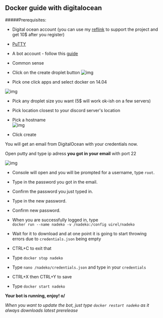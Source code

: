 ## Docker guide with digitalocean

#####Prerequisites:
- Digital ocean account (you can use my [reflink][reflink] to support the project and get 10$ after you register)
- [PuTTY][PuTTY] 
- A bot account - follow this [guide][guide]
- Common sense

- Click on the create droplet button
![img](http://i.imgur.com/g2ayOcC.png)

- Pick one click apps and select docker on 14.04 

![img](http://imgur.com/065Xkme.png)

- Pick any droplet size you want (5$ will work ok-ish on a few servers)
- Pick location closest to your discord server's location
- Pick a hostname  
![img](http://imgur.com/ifPKB6p.png)

- Click create 

You will get an email from DigitalOcean with your credentials now.

Open putty and type ip adress **you got in your email** with port 22  

![img](http://imgur.com/Mh5ehsh.png)

- Console will open and you will be prompted for a username, type `root`.  
- Type in the password you got in the email.  
- Confirm the password you just typed in.  
- Type in the new password.  
- Confirm new password.  

- When you are successfully logged in, type   
`docker run --name nadeko -v /nadeko:/config uirel/nadeko`

- Wait for it to download and at one point it is going to start throwing errors due to `credentials.json` being empty  
- CTRL+C to exit that  
- Type `docker stop nadeko`  
- Type `nano /nadeko/credentials.json` and type in your `credentials`  
- CTRL+X then CTRL+Y to save  
- Type `docker start nadeko`  

**Your bot is running, enjoy! o/**

*When you want to update the bot, just type `docker restart nadeko` as it always downloads latest prerelease*

[reflink]: http://m.do.co/c/46b4d3d44795/
[PuTTY]: http://www.chiark.greenend.org.uk/~sgtatham/putty/download.html
[guide]: http://discord.kongslien.net/guide.html
